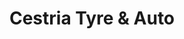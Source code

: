 ---
title: "Cestria Tyre & Auto"
url: /chester-le-street/cestria-tyre-and-auto/
shop: car repair
---